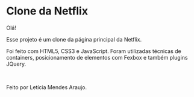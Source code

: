# Clone da Netflix

<p>Olá!</p>
<p>Esse projeto é um clone da página principal da Netflix.</p>
<p>Foi feito com HTML5, CSS3 e JavaScript. Foram utilizadas técnicas de containers, posicionamento de elementos com Fexbox e também plugins JQuery. </p>
<br>
<p>Feito por Letícia Mendes Araujo.</p>
